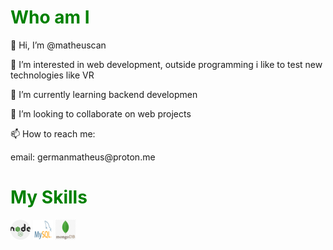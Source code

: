 <style>
  h1 {
    color: green;
  }
</style>
<h1>Who am I</h1>
<p>👋 Hi, I’m @matheuscan</p>
<p>👀 I’m interested in web development, outside programming i like to test new technologies like VR</p> 
<p>🌱 I’m currently learning backend developmen</p>
<p>💞️ I’m looking to collaborate on web projects</p>
<p>📫 How to reach me:</p>
<p>email: <a>germanmatheus@proton.me</a></p>

# My Skills

![NodeJS](/images/nodejs.png) ![MySQL](/images/mysql.png) ![MongoDB](/images/mongo.png)
</body>
 
</htmlk>
